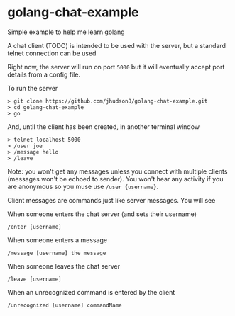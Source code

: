 # golang-chat-example
Simple example to help me learn golang

A chat client (TODO) is intended to be used with the server, but a standard telnet connection can be used

Right now, the server will run on port ```5000``` but it will eventually accept port details from a config file.

To run the server

```
> git clone https://github.com/jhudson8/golang-chat-example.git
> cd golang-chat-example
> go 
```

And, until the client has been created, in another terminal window

```
> telnet localhost 5000
> /user joe
> /message hello
> /leave
```

Note: you won't get any messages unless you connect with multiple clients (messages won't be echoed to sender).  You won't hear any activity if you are anonymous so you muse use ```/user {username}```.

Client messages are commands just like server messages.  You will see

When someone enters the chat server (and sets their username)
```
/enter [username]
```

When someone enters a message
```
/message [username] the message
```

When someone leaves the chat server
```
/leave [username]
```

When an unrecognized command is entered by the client
```
/unrecognized [username] commandName
```